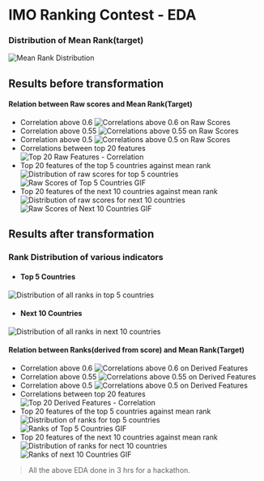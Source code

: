 # IMO Ranking Contest - EDA

### Distribution of Mean Rank(target)
![Mean Rank Distribution]({{site.url}}{{site.baseurl}}/Plots/MeanRank%20Distribution.png)

## Results before transformation
#### Relation between Raw scores and Mean Rank(Target)
 * Correlation above 0.6
 ![Correlations above 0.6 on Raw Scores](https://github.com/yasarc4/IMO_Ranking/blob/master/Plots/above_60_direct.png)
 * Correlation above 0.55
 ![Correlations above 0.55 on Raw Scores](https://github.com/yasarc4/IMO_Ranking/blob/master/Plots/above_55_direct.png)
 * Correlation above 0.5
 ![Correlations above 0.5 on Raw Scores](https://github.com/yasarc4/IMO_Ranking/blob/master/Plots/above_50_direct.png)
 * Correlations between top 20 features
 ![Top 20 Raw Features - Correlation](https://github.com/yasarc4/IMO_Ranking/blob/master/Plots/top_20_features_direct.png)
 * Top 20 features of the top 5 countries against mean rank
 ![Distribution of raw scores for top 5 countries](https://github.com/yasarc4/IMO_Ranking/blob/master/Plots/Top_Countries_Scores.png)
 ![Raw Scores of Top 5 Countries GIF](https://github.com/yasarc4/IMO_Ranking/blob/master/Plots/Top_Features_scores.gif)
 * Top 20 features of the next 10 countries against mean rank
 ![Distribution of raw scores for next 10 countries](https://github.com/yasarc4/IMO_Ranking/blob/master/Plots/Top_Countries_Scores2.png)
 ![Raw Scores of Next 10 Countries GIF](https://github.com/yasarc4/IMO_Ranking/blob/master/Plots/Top_Features2_scores.gif)
 
## Results after transformation
### Rank Distribution of various indicators
 * #### Top 5 Countries
 ![Distribution of all ranks in top 5 countries](https://github.com/yasarc4/IMO_Ranking/blob/master/Plots/Rank%20Distribution%20Top%205.png)
 * #### Next 10 Countries
 ![Distribution of all ranks in next 10 countries](https://github.com/yasarc4/IMO_Ranking/blob/master/Plots/Rank%20Distribution%20Next%2010.png)
#### Relation between Ranks(derived from score) and Mean Rank(Target)
 * Correlation above 0.6
 ![Correlations above 0.6 on Derived Features](https://github.com/yasarc4/IMO_Ranking/blob/master/Plots/above_60.png)
 * Correlation above 0.55
 ![Correlations above 0.55 on Derived Features](https://github.com/yasarc4/IMO_Ranking/blob/master/Plots/above_55.png)
 * Correlation above 0.5
 ![Correlations above 0.5 on Derived Features](https://github.com/yasarc4/IMO_Ranking/blob/master/Plots/above_50.png)
 * Correlations between top 20 features
 ![Top 20 Derived Features - Correlation](https://github.com/yasarc4/IMO_Ranking/blob/master/Plots/Top_20_features_correlations.png)
 * Top 20 features of the top 5 countries against mean rank
 ![Distribution of ranks for top 5 countries](https://github.com/yasarc4/IMO_Ranking/blob/master/Plots/Top_Countries_Ranking.png)
 ![Ranks of Top 5 Countries GIF](https://github.com/yasarc4/IMO_Ranking/blob/master/Plots/Top_Features.gif)
 * Top 20 features of the next 10 countries against mean rank
 ![Distribution of ranks for nect 10 countries](https://github.com/yasarc4/IMO_Ranking/blob/master/Plots/Top_Countries_ranking2.png)
 ![Ranks of next 10 Countries GIF](https://github.com/yasarc4/IMO_Ranking/blob/master/Plots/Top_Features2.gif)
 
 > All the above EDA done in 3 hrs for a hackathon.
